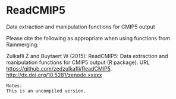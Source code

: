 # ReadCMIP5
Data extraction and manipulation functions for CMIP5 output
    
Please cite the following as appropriate when using functions from Rainmerging:

Zulkafli Z and Buytaert W (2015): ReadCMIP5: Data extraction and manipulation functions for CMIP5 output (R package). URL https://github.com/zedzulkafli/ReadCMIP5. http://dx.doi.org/10.5281/zenodo.xxxxx

    Notes: 
    This is an uncompiled version.  
    
